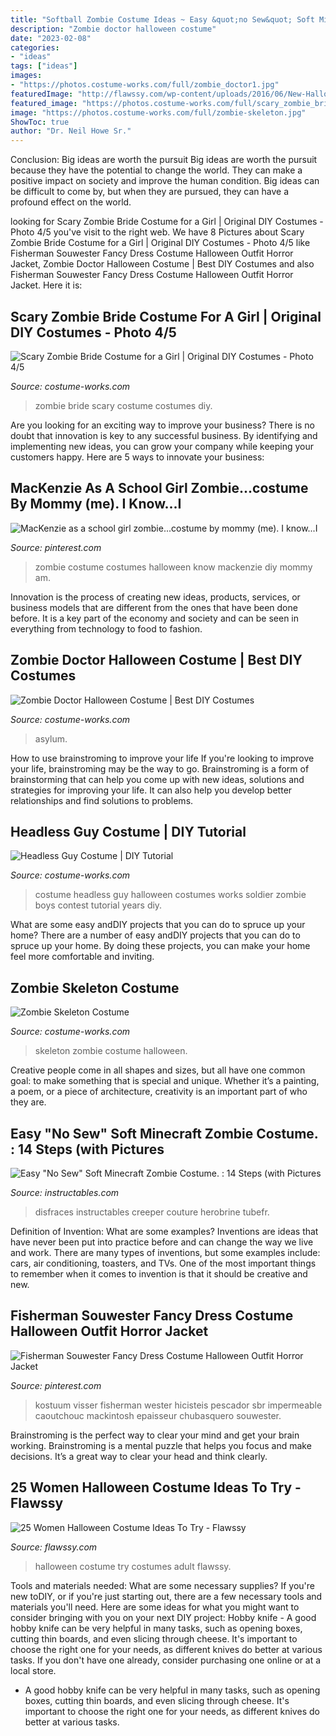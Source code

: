 ```yaml
---
title: "Softball Zombie Costume Ideas ~ Easy &quot;no Sew&quot; Soft Minecraft Zombie Costume. : 14 Steps (with Pictures"
description: "Zombie doctor halloween costume"
date: "2023-02-08"
categories:
- "ideas"
tags: ["ideas"]
images:
- "https://photos.costume-works.com/full/zombie_doctor1.jpg"
featuredImage: "http://flawssy.com/wp-content/uploads/2016/06/New-Halloween-Costumes-Ideas-Adult-Sexy-costumes.jpg"
featured_image: "https://photos.costume-works.com/full/scary_zombie_bride1.jpg"
image: "https://photos.costume-works.com/full/zombie-skeleton.jpg"
ShowToc: true
author: "Dr. Neil Howe Sr."
---
```



Conclusion: Big ideas are worth the pursuit
Big ideas are worth the pursuit because they have the potential to change the world. They can make a positive impact on society and improve the human condition. Big ideas can be difficult to come by, but when they are pursued, they can have a profound effect on the world.

	

		
looking for Scary Zombie Bride Costume for a Girl | Original DIY Costumes - Photo 4/5 you've visit to the right web. We have 8 Pictures about Scary Zombie Bride Costume for a Girl | Original DIY Costumes - Photo 4/5 like Fisherman Souwester Fancy Dress Costume Halloween Outfit Horror Jacket, Zombie Doctor Halloween Costume | Best DIY Costumes and also Fisherman Souwester Fancy Dress Costume Halloween Outfit Horror Jacket. Here it is:
		
    
## Scary Zombie Bride Costume For A Girl | Original DIY Costumes - Photo 4/5

<img loading=lazy src="https://photos.costume-works.com/full/scary_zombie_bride1.jpg" onerror="this.onerror=null;this.src='https://tse1.mm.bing.net/th?id=OIP.HiP0s8MOJ9hVyTC57hu4lwHaJ3&amp;pid=15.1';" alt="Scary Zombie Bride Costume for a Girl | Original DIY Costumes - Photo 4/5">

_Source: costume-works.com_

>zombie bride scary costume costumes diy. 

	

Are you looking for an exciting way to improve your business? There is no doubt that innovation is key to any successful business. By identifying and implementing new ideas, you can grow your company while keeping your customers happy. Here are 5 ways to innovate your business: 

    
## MacKenzie As A School Girl Zombie...costume By Mommy (me). I Know...I

<img loading=lazy src="https://i.pinimg.com/736x/46/c9/00/46c90052bf2c8e9ffd030c4b0b855203--girl-zombie-costume-zombie-costumes.jpg" onerror="this.onerror=null;this.src='https://tse4.mm.bing.net/th?id=OIP._AQBZPpouCcaVz1Y4hHbLwHaJ4&amp;pid=15.1';" alt="MacKenzie as a school girl zombie...costume by mommy (me). I know...I">

_Source: pinterest.com_

>zombie costume costumes halloween know mackenzie diy mommy am. 

	

Innovation is the process of creating new ideas, products, services, or business models that are different from the ones that have been done before. It is a key part of the economy and society and can be seen in everything from technology to food to fashion.

    
## Zombie Doctor Halloween Costume | Best DIY Costumes

<img loading=lazy src="https://photos.costume-works.com/full/zombie_doctor1.jpg" onerror="this.onerror=null;this.src='https://tse4.mm.bing.net/th?id=OIP.9NgaiK4IeqYDy8WIiykYKgHaLE&amp;pid=15.1';" alt="Zombie Doctor Halloween Costume | Best DIY Costumes">

_Source: costume-works.com_

>asylum. 

	

How to use brainstroming to improve your life
If you're looking to improve your life, brainstroming may be the way to go. Brainstroming is a form of brainstorming that can help you come up with new ideas, solutions and strategies for improving your life. It can also help you develop better relationships and find solutions to problems.

    
## Headless Guy Costume | DIY Tutorial

<img loading=lazy src="https://photos.costume-works.com/full/headless_guy1.jpg" onerror="this.onerror=null;this.src='https://tse3.mm.bing.net/th?id=OIP.CoTNw93HpGRHld4dyH_PmgHaNK&amp;pid=15.1';" alt="Headless Guy Costume | DIY Tutorial">

_Source: costume-works.com_

>costume headless guy halloween costumes works soldier zombie boys contest tutorial years diy. 

	

What are some easy andDIY projects that you can do to spruce up your home?
There are a number of easy andDIY projects that you can do to spruce up your home. By doing these projects, you can make your home feel more comfortable and inviting.

    
## Zombie Skeleton Costume

<img loading=lazy src="https://photos.costume-works.com/full/zombie-skeleton.jpg" onerror="this.onerror=null;this.src='https://tse4.mm.bing.net/th?id=OIP.xC9x3a99VEoZ_7rQ-I9lkwHaNK&amp;pid=15.1';" alt="Zombie Skeleton Costume">

_Source: costume-works.com_

>skeleton zombie costume halloween. 

	

Creative people come in all shapes and sizes, but all have one common goal: to make something that is special and unique. Whether it’s a painting, a poem, or a piece of architecture, creativity is an important part of who they are.

    
## Easy &quot;No Sew&quot; Soft Minecraft Zombie Costume. : 14 Steps (with Pictures

<img loading=lazy src="https://cdn.instructables.com/ORIG/FUL/DL6O/HNHOR1UC/FULDL6OHNHOR1UC.jpg?frame=1" onerror="this.onerror=null;this.src='https://tse1.mm.bing.net/th?id=OIP._vdpAHDfpJZquW1Mj6c9CwHaMD&amp;pid=15.1';" alt="Easy &quot;No Sew&quot; Soft Minecraft Zombie Costume. : 14 Steps (with Pictures">

_Source: instructables.com_

>disfraces instructables creeper couture herobrine tubefr. 

	

Definition of Invention: What are some examples?
Inventions are ideas that have never been put into practice before and can change the way we live and work. There are many types of inventions, but some examples include: cars, air conditioning, toasters, and TVs. One of the most important things to remember when it comes to invention is that it should be creative and new.

    
## Fisherman Souwester Fancy Dress Costume Halloween Outfit Horror Jacket

<img loading=lazy src="https://i.pinimg.com/736x/0e/3b/8b/0e3b8b0b5a7b6fd504c0d945697c4fab.jpg" onerror="this.onerror=null;this.src='https://tse1.mm.bing.net/th?id=OIP.4cvwrFpEDlNLh82wlTUZZwHaKn&amp;pid=15.1';" alt="Fisherman Souwester Fancy Dress Costume Halloween Outfit Horror Jacket">

_Source: pinterest.com_

>kostuum visser fisherman wester hicisteis pescador sbr impermeable caoutchouc mackintosh epaisseur chubasquero souwester. 

	

Brainstroming is the perfect way to clear your mind and get your brain working. Brainstroming is a mental puzzle that helps you focus and make decisions. It’s a great way to clear your head and think clearly.

    
## 25 Women Halloween Costume Ideas To Try - Flawssy

<img loading=lazy src="http://flawssy.com/wp-content/uploads/2016/06/New-Halloween-Costumes-Ideas-Adult-Sexy-costumes.jpg" onerror="this.onerror=null;this.src='https://tse2.mm.bing.net/th?id=OIP.uStp6iGSDPn3J6e5mzX5vQHaLA&amp;pid=15.1';" alt="25 Women Halloween Costume Ideas To Try - Flawssy">

_Source: flawssy.com_

>halloween costume try costumes adult flawssy. 

	

Tools and materials needed: What are some necessary supplies?
If you're new toDIY, or if you're just starting out, there are a few necessary tools and materials you'll need. Here are some ideas for what you might want to consider bringing with you on your next DIY project:
Hobby knife - A good hobby knife can be very helpful in many tasks, such as opening boxes, cutting thin boards, and even slicing through cheese. It's important to choose the right one for your needs, as different knives do better at various tasks. If you don't have one already, consider purchasing one online or at a local store.

- A good hobby knife can be very helpful in many tasks, such as opening boxes, cutting thin boards, and even slicing through cheese. It's important to choose the right one for your needs, as different knives do better at various tasks.

